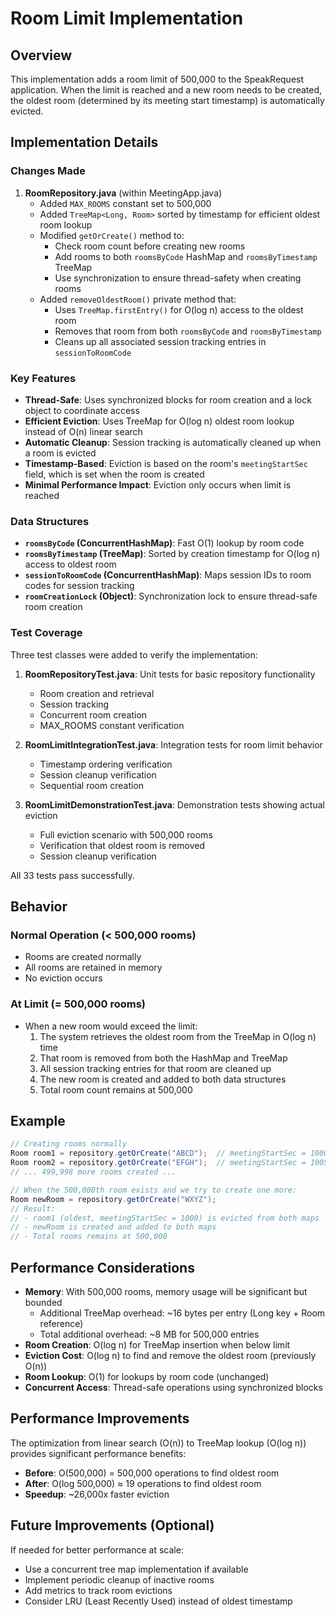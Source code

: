 # Room Limit Implementation

## Overview
This implementation adds a room limit of 500,000 to the SpeakRequest application. When the limit is reached and a new room needs to be created, the oldest room (determined by its meeting start timestamp) is automatically evicted.

## Implementation Details

### Changes Made

1. **RoomRepository.java** (within MeetingApp.java)
   - Added `MAX_ROOMS` constant set to 500,000
   - Added `TreeMap<Long, Room>` sorted by timestamp for efficient oldest room lookup
   - Modified `getOrCreate()` method to:
     - Check room count before creating new rooms
     - Add rooms to both `roomsByCode` HashMap and `roomsByTimestamp` TreeMap
     - Use synchronization to ensure thread-safety when creating rooms
   - Added `removeOldestRoom()` private method that:
     - Uses `TreeMap.firstEntry()` for O(log n) access to the oldest room
     - Removes that room from both `roomsByCode` and `roomsByTimestamp`
     - Cleans up all associated session tracking entries in `sessionToRoomCode`

### Key Features

- **Thread-Safe**: Uses synchronized blocks for room creation and a lock object to coordinate access
- **Efficient Eviction**: Uses TreeMap for O(log n) oldest room lookup instead of O(n) linear search
- **Automatic Cleanup**: Session tracking is automatically cleaned up when a room is evicted
- **Timestamp-Based**: Eviction is based on the room's `meetingStartSec` field, which is set when the room is created
- **Minimal Performance Impact**: Eviction only occurs when limit is reached

### Data Structures

- **`roomsByCode` (ConcurrentHashMap)**: Fast O(1) lookup by room code
- **`roomsByTimestamp` (TreeMap)**: Sorted by creation timestamp for O(log n) access to oldest room
- **`sessionToRoomCode` (ConcurrentHashMap)**: Maps session IDs to room codes for session tracking
- **`roomCreationLock` (Object)**: Synchronization lock to ensure thread-safe room creation

### Test Coverage

Three test classes were added to verify the implementation:

1. **RoomRepositoryTest.java**: Unit tests for basic repository functionality
   - Room creation and retrieval
   - Session tracking
   - Concurrent room creation
   - MAX_ROOMS constant verification

2. **RoomLimitIntegrationTest.java**: Integration tests for room limit behavior
   - Timestamp ordering verification
   - Session cleanup verification
   - Sequential room creation

3. **RoomLimitDemonstrationTest.java**: Demonstration tests showing actual eviction
   - Full eviction scenario with 500,000 rooms
   - Verification that oldest room is removed
   - Session cleanup verification

All 33 tests pass successfully.

## Behavior

### Normal Operation (< 500,000 rooms)
- Rooms are created normally
- All rooms are retained in memory
- No eviction occurs

### At Limit (= 500,000 rooms)
- When a new room would exceed the limit:
  1. The system retrieves the oldest room from the TreeMap in O(log n) time
  2. That room is removed from both the HashMap and TreeMap
  3. All session tracking entries for that room are cleaned up
  4. The new room is created and added to both data structures
  5. Total room count remains at 500,000

## Example

```java
// Creating rooms normally
Room room1 = repository.getOrCreate("ABCD");  // meetingStartSec = 1000
Room room2 = repository.getOrCreate("EFGH");  // meetingStartSec = 1005
// ... 499,998 more rooms created ...

// When the 500,000th room exists and we try to create one more:
Room newRoom = repository.getOrCreate("WXYZ");
// Result:
// - room1 (oldest, meetingStartSec = 1000) is evicted from both maps
// - newRoom is created and added to both maps
// - Total rooms remains at 500,000
```

## Performance Considerations

- **Memory**: With 500,000 rooms, memory usage will be significant but bounded
  - Additional TreeMap overhead: ~16 bytes per entry (Long key + Room reference)
  - Total additional overhead: ~8 MB for 500,000 entries
- **Room Creation**: O(log n) for TreeMap insertion when below limit
- **Eviction Cost**: O(log n) to find and remove the oldest room (previously O(n))
- **Room Lookup**: O(1) for lookups by room code (unchanged)
- **Concurrent Access**: Thread-safe operations using synchronized blocks

## Performance Improvements

The optimization from linear search (O(n)) to TreeMap lookup (O(log n)) provides significant performance benefits:

- **Before**: O(500,000) = 500,000 operations to find oldest room
- **After**: O(log 500,000) ≈ 19 operations to find oldest room
- **Speedup**: ~26,000x faster eviction

## Future Improvements (Optional)

If needed for better performance at scale:
- Use a concurrent tree map implementation if available
- Implement periodic cleanup of inactive rooms
- Add metrics to track room evictions
- Consider LRU (Least Recently Used) instead of oldest timestamp
